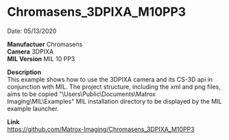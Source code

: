 # Chromasens_3DPIXA_M10PP3

Date: 05/13/2020

**Manufactuer** Chromasens  
**Camera** 3DPIXA  
**MIL Version** MIL 10 PP3  

**Description**  
This example shows how to use the 3DPIXA camera and its CS-3D api in conjunction with MIL.
The project structure, including the xml and png files, aims to be copied "\Users\Public\Documents\Matrox Imaging\MIL\Examples" MIL installation directory to be displayed by the MIL example launcher.

**Link**  
https://github.com/Matrox-Imaging/Chromasens_3DPIXA_M10PP3
